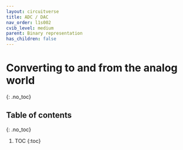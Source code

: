 ```yaml
---
layout: circuitverse
title: ADC / DAC
nav_order: l1s002
cvib_level: medium
parent: Binary representation
has_children: false
---
```


# Converting to and from the analog world
{: .no_toc}

## Table of contents
{: .no_toc}

1. TOC
{:toc}

